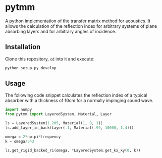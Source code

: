 # pytmm

A python implementation of the transfer matrix method for acoustics.
It allows the calculation of the reflection index for arbitrary systems of plane absorbing layers and for arbitrary angles of incidence.

## Installation

Clone this repository, `cd` into it and execute:
  
```python
python setup.py develop
```

## Usage

The following code snippet calculates the reflection index of a typical absorber with a thickness of 10cm for a normally impinging sound wave.

```python
import numpy
from pytmm import LayeredSystem, Material, Layer

ls = LayeredSystem(1.205, Material(1, 0, 1))
ls.add_layer_in_back(Layer(.1, Material(.99, 10000, 1.4)))

omega = 2*np.pi*frequency
k = omega/343

ls.get_rigid_backed_ri(omega, *LayeredSystem.get_kx_ky(0, k))
```
